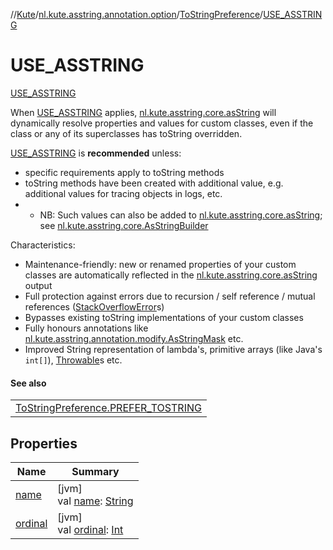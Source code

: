 //[Kute](../../../../index.md)/[nl.kute.asstring.annotation.option](../../index.md)/[ToStringPreference](../index.md)/[USE_ASSTRING](index.md)

# USE_ASSTRING

[USE_ASSTRING](index.md)

When [USE_ASSTRING](index.md) applies, [nl.kute.asstring.core.asString](../../../nl.kute.asstring.core/as-string.md) will dynamically resolve properties and values for custom classes, even if the class or any of its superclasses has toString overridden.

[USE_ASSTRING](index.md) is **recommended** unless:

- 
   specific requirements apply to toString methods
- 
   toString methods have been created with additional value, e.g. additional values     for tracing objects in logs, etc.
- - 
      NB: Such values can also be added to [nl.kute.asstring.core.asString](../../../nl.kute.asstring.core/as-string.md); see [nl.kute.asstring.core.AsStringBuilder](../../../nl.kute.asstring.core/-as-string-builder/index.md)

Characteristics:

- 
   Maintenance-friendly: new or renamed properties of your custom classes are automatically reflected in the [nl.kute.asstring.core.asString](../../../nl.kute.asstring.core/as-string.md) output
- 
   Full protection against errors due to recursion / self reference / mutual references ([StackOverflowError](https://docs.oracle.com/javase/8/docs/api/java/lang/StackOverflowError.html)s)
- 
   Bypasses existing toString implementations of your custom classes
- 
   Fully honours annotations like [nl.kute.asstring.annotation.modify.AsStringMask](../../../nl.kute.asstring.annotation.modify/-as-string-mask/index.md) etc.
- 
   Improved String representation of lambda's, primitive arrays (like Java's `int[]`), [Throwable](https://kotlinlang.org/api/latest/jvm/stdlib/kotlin/-throwable/index.html)s etc.

#### See also

| |
|---|
| [ToStringPreference.PREFER_TOSTRING](../-p-r-e-f-e-r_-t-o-s-t-r-i-n-g/index.md) |

## Properties

| Name | Summary |
|---|---|
| [name](../../../nl.kute.hashing/-digest-method/-m-d5/index.md#-372974862%2FProperties%2F-1216412040) | [jvm]<br>val [name](../../../nl.kute.hashing/-digest-method/-m-d5/index.md#-372974862%2FProperties%2F-1216412040): [String](https://kotlinlang.org/api/latest/jvm/stdlib/kotlin/-string/index.html) |
| [ordinal](../../../nl.kute.hashing/-digest-method/-m-d5/index.md#-739389684%2FProperties%2F-1216412040) | [jvm]<br>val [ordinal](../../../nl.kute.hashing/-digest-method/-m-d5/index.md#-739389684%2FProperties%2F-1216412040): [Int](https://kotlinlang.org/api/latest/jvm/stdlib/kotlin/-int/index.html) |
